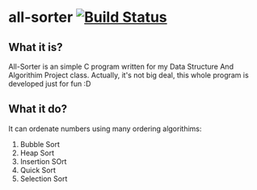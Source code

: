 # all-sorter [![Build Status](https://travis-ci.org/dansoah/all-sorter.svg?branch=master)](https://travis-ci.org/dansoah/all-sorter)


## What it is?
All-Sorter is an simple C program written for my Data Structure And Algorithim Project class. Actually, it's not big deal, this whole program is developed just for fun :D

## What it do?
It can ordenate numbers using many ordering algorithims:

1. Bubble Sort
2. Heap Sort
3. Insertion SOrt
4. Quick Sort
5. Selection Sort
